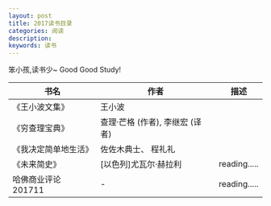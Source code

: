```yaml
---
layout: post
title: 2017读书目录
categories: 阅读
description: 
keywords: 读书
---
```


笨小孩,读书少~
Good Good Study!

书名|作者|描述
---|---|---
《王小波文集》|王小波|
《穷查理宝典》|查理·芒格 (作者),‎ 李继宏 (译者)|
《我决定简单地生活》|佐佐木典士、 程礼礼|
《未来简史》|[以色列]尤瓦尔·赫拉利 |reading.....
哈佛商业评论201711|- |reading.....